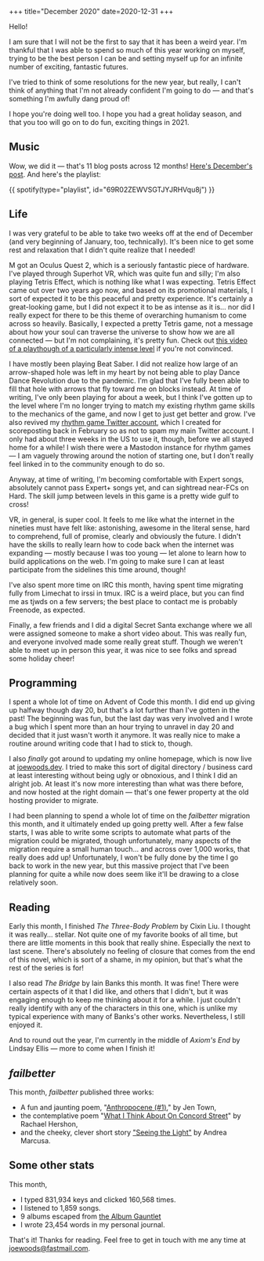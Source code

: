 +++
title="December 2020"
date=2020-12-31
+++

Hello!

I am sure that I will not be the first to say that it has been a weird year.  I'm thankful that I was able to spend so much of this year working on myself, trying to be the best person I can be and setting myself up for an infinite number of exciting, fantastic futures.

I've tried to think of some resolutions for the new year, but really, I can't think of anything that I'm not already confident I'm going to do — and that's something I'm awfully dang proud of!

I hope you're doing well too.  I hope you had a great holiday season, and that you too will go on to do fun, exciting things in 2021.

## Music

Wow, we did it — that's 11 blog posts across 12 months!  [Here's December's post](/music/202012-best/).  And here's the playlist:

{{ spotify(type="playlist", id="69R02ZEWVSGTJYJRHVqu8j") }}

## Life

I was very grateful to be able to take two weeks off at the end of December (and very beginning of January, too, technically).  It's been nice to get some rest and relaxation that I didn't quite realize that I needed!

M got an Oculus Quest 2, which is a seriously fantastic piece of hardware.  I've played through Superhot VR, which was quite fun and silly; I'm also playing Tetris Effect, which is nothing like what I was expecting.  Tetris Effect came out over two years ago now, and based on its promotional materials, I sort of expected it to be this peaceful and pretty experience.  It's certainly a great-looking game, but I did not expect it to be as intense as it is… nor did I really expect for there to be this theme of overarching humanism to come across so heavily.  Basically, I expected a pretty Tetris game, not a message about how your soul can traverse the universe to show how we are all connected — but I'm not complaining, it's pretty fun.  Check out [this video of a playthough of a particularly intense level](https://www.youtube.com/watch?v=tlZgwh1_R28) if you're not convinced.

I have mostly been playing Beat Saber.  I did not realize how large of an arrow-shaped hole was left in my heart by not being able to play Dance Dance Revolution due to the pandemic.  I'm glad that I've fully been able to fill that hole with arrows that fly toward me on blocks instead.  At time of writing, I've only been playing for about a week, but I think I've gotten up to the level where I'm no longer trying to match my existing rhythm game skills to the mechanics of the game, and now I get to just get better and grow.  I've also revived my [rhythm game Twitter account](https://twitter.com/tjwddr), which I created for scoreposting back in February so as not to spam my main Twitter account.  I only had about three weeks in the US to use it, though, before we all stayed home for a while!  I wish there were a Mastodon instance for rhythm games — I am vaguely throwing around the notion of starting one, but I don't really feel linked in to the community enough to do so.

Anyway, at time of writing, I'm becoming comfortable with Expert songs, absolutely cannot pass Expert+ songs yet, and can sightread near-FCs on Hard.  The skill jump between levels in this game is a pretty wide gulf to cross!

VR, in general, is super cool.  It feels to me like what the internet in the nineties must have felt like:  astonishing, awesome in the literal sense, hard to comprehend, full of promise, clearly and obviously the future.  I didn't have the skills to really learn how to code back when the internet was expanding — mostly because I was too young — let alone to learn how to build applications on the web.  I'm going to make sure I can at least participate from the sidelines this time around, though!

I've also spent more time on IRC this month, having spent time migrating fully from Limechat to irssi in tmux.  IRC is a weird place, but you can find me as tjwds on a few servers; the best place to contact me is probably Freenode, as expected.

Finally, a few friends and I did a digital Secret Santa exchange where we all were assigned someone to make a short video about.  This was really fun, and everyone involved made some really great stuff.  Though we weren't able to meet up in person this year, it was nice to see folks and spread some holiday cheer!

## Programming

I spent a whole lot of time on Advent of Code this month.  I did end up giving up halfway though day 20, but that's a lot further than I've gotten in the past!  The beginning was fun, but the last day was very involved and I wrote a bug which I spent more than an hour trying to unravel in day 20 and decided that it just wasn't worth it anymore.  It was really nice to make a routine around writing code that I had to stick to, though.

I also _finally_ got around to updating my online homepage, which is now live at [joewoods.dev](https://joewoods.dev).  I tried to make this sort of digital directory / business card at least interesting without being ugly or obnoxious, and I think I did an alright job.  At least it's now more interesting than what was there before, and now hosted at the right domain — that's one fewer property at the old hosting provider to migrate.

I had been planning to spend a whole lot of time on the _failbetter_ migration this month, and it ultimately ended up going pretty well.  After a few false starts, I was able to write some scripts to automate what parts of the migration could be migrated, though unfortunately, many aspects of the migration require a small human touch… and across over 1,000 works, that really does add up!  Unfortunately, I won't be fully done by the time I go back to work in the new year, but this massive project that I've been planning for quite a while now does seem like it'll be drawing to a close relatively soon.

## Reading

Early this month, I finished _The Three-Body Problem_ by Cixin Liu.  I thought it was really… stellar.  Not quite one of my favorite books of all time, but there are little moments in this book that really shine.  Especially the next to last scene.  There's absolutely no feeling of closure that comes from the end of this novel, which is sort of a shame, in my opinion, but that's what the rest of the series is for!

I also read _The Bridge_ by Iain Banks this month.  It was fine!  There were certain aspects of it that I did like, and others that I didn't, but it was engaging enough to keep me thinking about it for a while.  I just couldn't really identify with any of the characters in this one, which is unlike my typical experience with many of Banks's other works.  Nevertheless, I still enjoyed it.

And to round out the year, I'm currently in the middle of _Axiom's End_ by Lindsay Ellis — more to come when I finish it!

## _failbetter_

This month, _failbetter_ published three works:

* A fun and jaunting poem, "[Anthropocene (#1)](https://failbetter.com/content/anthropocene-1)," by Jen Town,
* the contemplative poem "[What I Think About On Concord Street](https://failbetter.com/content/what-i-think-about-concord-street)" by Rachael Hershon,
* and the cheeky, clever short story ["Seeing the Light"](https://failbetter.com/content/seeing-light) by Andrea Marcusa.

## Some other stats

This month,

* I typed 831,934 keys and clicked 160,568 times.
* I listened to 1,859 songs.
* 9 albums escaped from [the Album Gauntlet](/music/the-gauntlet/)
* I wrote 23,454 words in my personal journal.

That's it!  Thanks for reading.  Feel free to get in touch with me any time at joewoods@fastmail.com.

